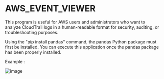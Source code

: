 # AWS_EVENT_VIEWER
This program is useful for AWS users and administrators who want to analyze CloudTrail logs in a human-readable format for security, auditing, or troubleshooting purposes.

Using the "pip install pandas" command, the pandas Python package must first be installed. You can execute this application once the pandas package has been properly installed.

Example : 

![image](https://github.com/sajithgairuka/AWS_EVENT_VIEWER/assets/104394666/240b2580-72f0-43ff-a65c-f536c1799782)
